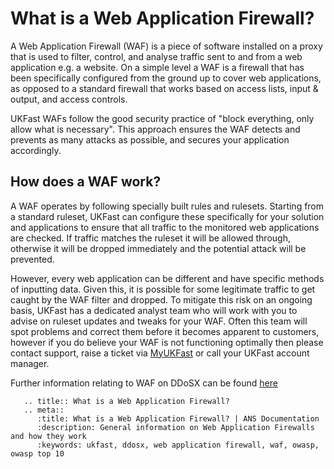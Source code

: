# What is a Web Application Firewall?

A Web Application Firewall (WAF) is a piece of software installed on a proxy that is used to filter, control, and analyse traffic sent to and from a web application e.g. a website.
On a simple level a WAF is a firewall that has been specifically configured from the ground up to cover web applications, as opposed to a standard firewall that works based on access lists, input & output, and access controls.

UKFast WAFs follow the good security practice of "block everything, only allow what is necessary". This approach ensures the WAF detects and prevents as many attacks as possible, and secures your application accordingly.

## How does a WAF work?

A WAF operates by following specially built rules and rulesets. Starting from a standard ruleset, UKFast can configure these specifically for your solution and applications to ensure that all traffic to the monitored web applications are checked.  If traffic matches the ruleset it will be allowed through, otherwise it will be dropped immediately and the potential attack will be prevented.

However, every web application can be different and have specific methods of inputting data. Given this, it is possible for some legitimate traffic to get caught by the WAF filter and dropped.  To mitigate this risk on an ongoing basis, UKFast has a dedicated analyst team who will work with you to advise on ruleset updates and tweaks for your WAF.  Often this team will spot problems and correct them before it becomes apparent to customers, however if you do believe your WAF is not functioning optimally then please contact support, raise a ticket via [MyUKFast](https://portal.ans.co.uk) or call your UKFast account manager.

Further information relating to WAF on DDoSX can be found [here](/security/ddos/wafsettings)


```eval_rst
   .. title:: What is a Web Application Firewall?
   .. meta::
      :title: What is a Web Application Firewall? | ANS Documentation
      :description: General information on Web Application Firewalls and how they work
      :keywords: ukfast, ddosx, web application firewall, waf, owasp, owasp top 10
```
